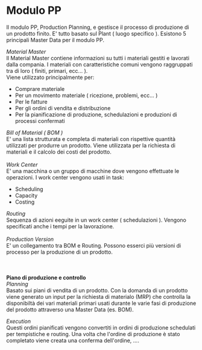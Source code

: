 <h1>Modulo PP</h1>

Il modulo PP, Production Planning, e gestisce il processo di produzione di un prodotto finito. E' tutto basato sul Plant
( luogo specifico ). 
Esistono 5 principali Master Data per il modulo PP.

*Material Master*</br>
Il Material Master contiene informazioni su tutti i materiali gestiti e lavorati dalla compania. I materiali con caratteristiche comuni 
vengono raggruppati tra di loro ( finiti, primari, ecc... ).</br>
Viene utilizzato principalmente per:
- Comprare materiale
- Per un movimento materiale ( ricezione, problemi, ecc... )
- Per le fatture
- Per gli ordini di vendita e distribuzione 
- Per la pianificazione di produzione, schedulazioni e produzioni di processi confermati

*Bill of Material ( BOM )*</br>
E' una lista strutturata e completa di materiali con rispettive quantità utilizzati per produrre un prodotto. Viene utilizzata per 
la richiesta di materiali e il calcolo dei costi del prodotto.
</br></br>
*Work Center*</br>
E' una macchina o un gruppo di macchine dove vengono effettuate le operazioni. I work center vengono usati in task:
- Scheduling
- Capacity
- Costing

*Routing*</br>
Sequenza di azioni eeguite in un work center ( schedulazioni ). Vengono specificati anche i tempi per la lavorazione. 
</br></br>
*Production Version*</br>
E' un collegamento tra BOM e Routing. Possono esserci più versioni di processo per la produzione di un prodotto.</br> 
</br></br></br>
**Piano di produzione e controllo**</br>
*Planning*   
Basato sui piani di vendita di un prodotto. Con la domanda di un prodotto viene generato un input per la richiesta di materialo (MRP) che controlla la disponibiltà dei vari materiali primari usati durante le varie fasi di produzione del prodotto attraverso una Master Data (es. BOM).   
   
*Execution*   
Questi ordini pianificati vengono convertiti in ordini di produzione schedulati per tempistiche e routing. Una volta che l'ordine di produzione è stato completato viene creata una conferma dell'ordine, .... 
